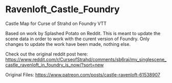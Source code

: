 # Ravenloft_Castle_Foundry
Castle Map for Curse of Strahd on Foundry VTT

Based on work by Splashed Potato on Reddit.  This is meant to update the scene data in order to work with the curent version of Foundry.  Only changes to update the work have been made, nothing else.  

Check out the original reddit post here: https://www.reddit.com/r/CurseofStrahd/comments/sb6raj/my_singlescene_castle_ravenloft_in_foundry_is_now/?sort=new

Original Files: https://www.patreon.com/posts/castle-ravenloft-61538907
